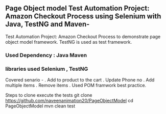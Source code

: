 ## Page Object model Test Automation Project: Amazon Checkout Process using Selenium with Java, TestNG and Maven-
Test Automation Project: Amazon Checkout Process to demonstrate page object model framework. TestNG is used as test framework.

### Used Dependency : Java Maven

### libraries used Selenium , TestNG

Covered senario -
. Add to product to the cart
. Update Phone no
. Add multiple items
. Remove items
. Used POM framwork best practice.



Steps to clone execute the tests
git clone https://github.com/naveenanimation20/PageObjectModel
cd PageObjectModel
mvn clean test
